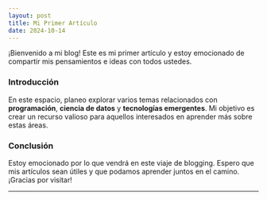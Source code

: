 ```yaml
---
layout: post
title: Mi Primer Artículo
date: 2024-10-14
---
```


¡Bienvenido a mi blog! Este es mi primer artículo y estoy emocionado de compartir mis pensamientos e ideas con todos ustedes.

### Introducción

En este espacio, planeo explorar varios temas relacionados con **programación**, **ciencia de datos** y **tecnologías emergentes**. Mi objetivo es crear un recurso valioso para aquellos interesados en aprender más sobre estas áreas.


### Conclusión

Estoy emocionado por lo que vendrá en este viaje de blogging. Espero que mis artículos sean útiles y que podamos aprender juntos en el camino. ¡Gracias por visitar!

---

